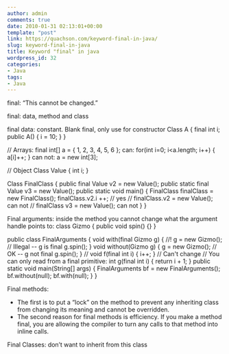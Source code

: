 ```yaml
---
author: admin
comments: true
date: 2010-01-31 02:13:01+00:00
template: "post"
link: https://quachson.com/keyword-final-in-java/
slug: keyword-final-in-java
title: Keyword "final" in java
wordpress_id: 32
categories:
- Java
tags:
- Java
---
```


final: “This cannot be changed.”

final: data, method and class

final data: constant. Blank final, only use for constructor
Class A {
final int i;
public A() {
i = 10;
}
}

// Arrays:
final int[] a = { 1, 2, 3, 4, 5, 6 };
can: for(int i=0; i<a.length; i++) { a[i]++; }
can not: a = new int[3];

// Object
Class Value {
int i;
}

Class FinalClass {
public final Value v2 = new Value();
public static final Value v3 = new Value();
public static void main() {
FinalClass finalClass = new FinalClass();
finalClass.v2.i ++; // yes
// finalClass.v2 = new Value(); can not
// finalClass v3 = new Value(); can not
}
}

Final arguments: inside the method you cannot change what the argument handle points to:
class Gizmo {
public void spin() {}
}

public class FinalArguments {
void with(final Gizmo g) {
//! g = new Gizmo(); // Illegal -- g is final
g.spin();
}
void without(Gizmo g) {
g = new Gizmo(); // OK -- g not final
g.spin();
}
// void f(final int i) { i++; } // Can't change
// You can only read from a final primitive:
int g(final int i) { return i + 1; }
public static void main(String[] args) {
FinalArguments bf = new FinalArguments();
bf.without(null);
bf.with(null);
}
}

Final methods:
- The first is to put a “lock” on the method to prevent any inheriting class from changing its meaning and cannot be overridden.
- The second reason for final methods is efficiency. If you make a method final, you are allowing the compiler to turn any calls to that method into inline calls.

Final Classes: don’t want to inherit from this class
